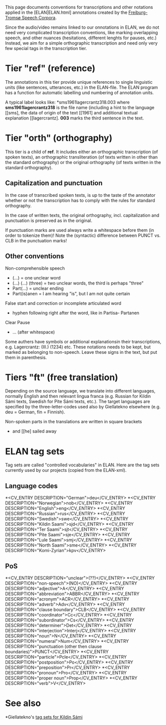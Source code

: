 This page documents conventions for transcriptions and other notations applied in the [ELAN|ELAN.html] annotations created by the [Freiburg-Tromsø Speech Corpora](freiburg.html).

Since the audio/video remains linked to our onnotations in ELAN, we do not need very complicated transcription conventions, like marking overlapping speech, and other nuances (hesitations, different lenghts for pauses, etc.) Instead, we aim for a simple orthographic transcription and need only very few special tags in the transcription tier.

# Tier "ref" (reference)

The annotations in this tier provide unique references to single linguistic units (like sentences, utterances, etc.) in the ELAN-file. The ELAN program has a function for automatic labelling und numbering of annotation units.

A typical label looks like:
*sms1961lagercrantz318.003
where **sms1961lagercrantz318** is the file name (including a hint to the language [[sms], the data of origin of the text [[1961] and additional textual explanation [[lagercrantz]. **003** marks the third sentence in the text.

# Tier "orth" (orthography)

This tier is a child of **ref**. It includes either an orthographic transcription (of spoken texts), an orthographic transliteration (of texts written in other than the standard orthography) or the original orthography (of texts written in the standard orthography).

## Capitalization and punctuation

In the case of transcribed spoken texts, is up to the taste of the annotator whether or not the transcription has to comply with the rules for standard orthography.

In the case of written texts, the original orthography, incl. capitalization and punctuation is preserved as in the original.

If punctuation marks are used always write a whitespace before them (in order to tokenize them)! Note the (syntactic) difference between PUNCT vs. CLB in the punctuation marks!

## Other conventions

Non-comprehensible speech
* (…) = one unclear word
* (…) (…) (three) = two unclear words, the third is perhaps "three"
* Part(…) = unclear ending
* Part(is)anen = I am hearing "is", but I am not quite certain

False start and correction or incomplete articulated word
* hyphen following right after the word, like in Partisa- Partanen

Clear Pause
* … (after whitespace)

Some authers have symbols or additional explanationsin their transcriptions, e.g. Lagercrantz: (Ill.) (1234) etc. These notations needs to be kept, but marked as belonging to non-speech. Leave these signs in the text, but put them in parenthesis.

# Tiers "ft" (free translation)

Depending on the source language, we translate into different languages, normally English and then relevant lingua franca (e.g. Russian for Kildin Sámi texts, Swedish for Pite Sámi texts, etc.). The target languages are specified by the three-letter-codes used also by Giellatekno elsewhere (e.g. deu = German, fin = Finnish).

Non-spoken parts in the translations are written in square brackets
* and [[he] sailed away

# ELAN tag sets

Tag sets are called "controlled vocabularies" in ELAN. Here are the tag sets currently used by our projects (copied from the ELAN-xml).

## Language codes
*<CV_ENTRY DESCRIPTION="German">deu</CV_ENTRY>
*<CV_ENTRY DESCRIPTION="Norwegian">nob</CV_ENTRY>
*<CV_ENTRY DESCRIPTION="English">eng</CV_ENTRY>
*<CV_ENTRY DESCRIPTION="Russian">rus</CV_ENTRY>
*<CV_ENTRY DESCRIPTION="Swedish">swe</CV_ENTRY>
*<CV_ENTRY DESCRIPTION="Kildin Saami">sjd</CV_ENTRY>
*<CV_ENTRY DESCRIPTION="Ter Saami">sjt</CV_ENTRY>
*<CV_ENTRY DESCRIPTION="Pite Saami">sje</CV_ENTRY>
*<CV_ENTRY DESCRIPTION="Lule Saami">smj</CV_ENTRY>
*<CV_ENTRY DESCRIPTION="North Saami">sme</CV_ENTRY>
*<CV_ENTRY DESCRIPTION="Komi-Zyrian">kpv</CV_ENTRY>

## PoS
*<CV_ENTRY DESCRIPTION="unclear">(??)</CV_ENTRY>
*<CV_ENTRY DESCRIPTION="non-speech">(NO)</CV_ENTRY>
*<CV_ENTRY DESCRIPTION="adjective">A</CV_ENTRY>
*<CV_ENTRY DESCRIPTION="abbreviation">ABBR</CV_ENTRY>
*<CV_ENTRY DESCRIPTION="acronym">ACR</CV_ENTRY>
*<CV_ENTRY DESCRIPTION="adverb">Adv</CV_ENTRY>
*<CV_ENTRY DESCRIPTION="clause boundary">CLB</CV_ENTRY>
*<CV_ENTRY DESCRIPTION="coordinator">Cc</CV_ENTRY>
*<CV_ENTRY DESCRIPTION="subordinator">Cs</CV_ENTRY>
*<CV_ENTRY DESCRIPTION="determiner">Det</CV_ENTRY>
*<CV_ENTRY DESCRIPTION="interjection">Interj</CV_ENTRY>
*<CV_ENTRY DESCRIPTION="noun">N</CV_ENTRY>
*<CV_ENTRY DESCRIPTION="numeral">Num</CV_ENTRY>
*<CV_ENTRY DESCRIPTION="punctuation (other then clause boundaries)">PUNCT</CV_ENTRY>
*<CV_ENTRY DESCRIPTION="particle">Pcle</CV_ENTRY>
*<CV_ENTRY DESCRIPTION="postposition">Po</CV_ENTRY>
*<CV_ENTRY DESCRIPTION="preposition">Pr</CV_ENTRY>
*<CV_ENTRY DESCRIPTION="pronoun">Pro</CV_ENTRY>
*<CV_ENTRY DESCRIPTION="proper noun">Prop</CV_ENTRY>
*<CV_ENTRY DESCRIPTION="verb">V</CV_ENTRY>

# See also
*Giellatekno's [tag sets for Kildin Sámi](/lang/sjd/docu-grammartags.eng.html)

